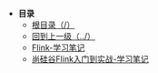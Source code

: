 * **目录**
  * [根目录（/）](/README)
  * [回到上一级（../）](/study/BigData/README)
  * [Flink-学习笔记](/study/BigData/Flink/FLink学习笔记)
  * [尚硅谷Flink入门到实战-学习笔记](/study/BigData/Flink/尚硅谷Flink入门到实战-学习笔记)


